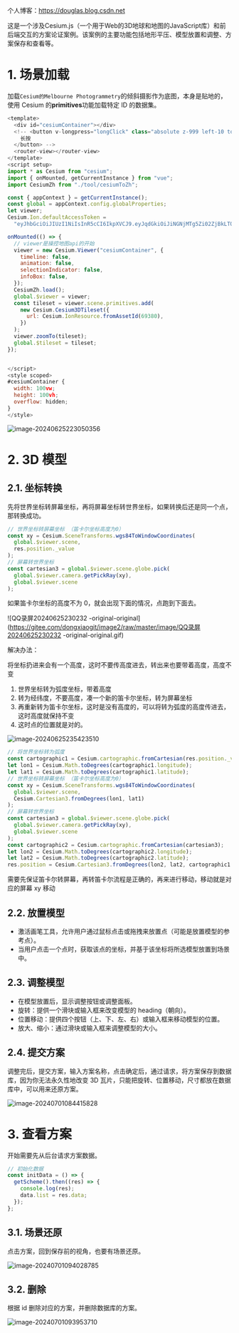个人博客：https://douglas.blog.csdn.net

这是一个涉及Cesium.js（一个用于Web的3D地球和地图的JavaScript库）和前后端交互的方案论证案例。该案例的主要功能包括地形平压、模型放置和调整、方案保存和查看等。

# 1. 场景加载

加载`Cesium的Melbourne Photogrammetry`的倾斜摄影作为底图，本身是贴地的，使用 Cesium 的**primitives**功能加载特定 ID 的数据集。

```js
<template>
  <div id="cesiumContainer"></div>
  <!-- <button v-longpress="longClick" class="absolute z-999 left-10 top-10">
    长按
  </button> -->
  <router-view></router-view>
</template>
<script setup>
import * as Cesium from "cesium";
import { onMounted, getCurrentInstance } from "vue";
import CesiumZh from "./tool/cesiumToZh";

const { appContext } = getCurrentInstance();
const global = appContext.config.globalProperties;
let viewer;
Cesium.Ion.defaultAccessToken =
  "eyJhbGciOiJIUzI1NiIsInR5cCI6IkpXVCJ9.eyJqdGkiOiJiNGNjMTg5Zi02ZjBkLTQyOGItOWUzMS1iYmU0OTdjMWJlZTUiLCJpZCI6MTk2NDAxLCJpYXQiOjE3MDgzMzI4MzJ9.Ig6iAuXmLNdwcJlSmvSHhaR6xsmKCRhAkEkjAo7PYPM";

onMounted(() => {
  // viewer是操控地图api的开始
  viewer = new Cesium.Viewer("cesiumContainer", {
    timeline: false,
    animation: false,
    selectionIndicator: false,
    infoBox: false,
  });
  CesiumZh.load();
  global.$viewer = viewer;
  const tileset = viewer.scene.primitives.add(
    new Cesium.Cesium3DTileset({
      url: Cesium.IonResource.fromAssetId(69380),
    })
  );
  viewer.zoomTo(tileset);
  global.$tileset = tileset;
});


</script>
<style scoped>
#cesiumContainer {
  width: 100vw;
  height: 100vh;
  overflow: hidden;
}
</style>

```

![image-20240625223050356](https://gitee.com/dongxiaogit/image2/raw/master/image/image-20240625223050356.png)

# 2. 3D 模型

## 2.1. 坐标转换

先将世界坐标转屏幕坐标，再将屏幕坐标转世界坐标，如果转换后还是同一个点，那转换成功。

```js
// 世界坐标转屏幕坐标 （笛卡尔坐标高度为0）
const xy = Cesium.SceneTransforms.wgs84ToWindowCoordinates(
  global.$viewer.scene,
  res.position._value
);
// 屏幕转世界坐标
const cartesian3 = global.$viewer.scene.globe.pick(
  global.$viewer.camera.getPickRay(xy),
  global.$viewer.scene
);
```

如果笛卡尔坐标的高度不为 0，就会出现下面的情况，点跑到下面去。

![QQ录屏20240625230232 -original-original](https://gitee.com/dongxiaogit/image2/raw/master/image/QQ录屏20240625230232 -original-original.gif)

解决办法：

将坐标扔进来会有一个高度，这时不要传高度进去，转出来也要带着高度，高度不变

1. 世界坐标转为弧度坐标，带着高度
2. 转为经纬度，不要高度，凑一个新的笛卡尔坐标，转为屏幕坐标
3. 再重新转为笛卡尔坐标，这时是没有高度的，可以将转为弧度的高度传进去，这时高度就保持不变
4. 这时点的位置就是对的。

![image-20240625235423510](https://gitee.com/dongxiaogit/image2/raw/master/image/image-20240625235423510.png)

```js
// 将世界坐标转为弧度
const cartographic1 = Cesium.cartographic.fromCartesian(res.position._value);
let lon1 = Cesium.Math.toDegrees(cartographic1.longitude);
let lat1 = Cesium.Math.toDegrees(cartographic1.latitude);
// 世界坐标转屏幕坐标 （笛卡尔坐标高度为0）
const xy = Cesium.SceneTransforms.wgs84ToWindowCoordinates(
  global.$viewer.scene,
  Cesium.Cartesian3.fromDegrees(lon1, lat1)
);
// 屏幕转世界坐标
const cartesian3 = global.$viewer.scene.globe.pick(
  global.$viewer.camera.getPickRay(xy),
  global.$viewer.scene
);
const cartographic2 = Cesium.cartographic.fromCartesian(cartesian3);
let lon2 = Cesium.Math.toDegrees(cartographic2.longitude);
let lat2 = Cesium.Math.toDegrees(cartographic2.latitude);
res.position = Cesium.Cartesian3.fromDegrees(lon2, lat2, cartographic1.height);
```

需要先保证笛卡尔转屏幕，再转笛卡尔流程是正确的，再来进行移动，移动就是对应的屏幕 xy 移动

## 2.2. 放置模型

- 激活画笔工具，允许用户通过鼠标点击或拖拽来放置点（可能是放置模型的参考点）。
- 当用户点击一个点时，获取该点的坐标，并基于该坐标将所选模型放置到场景中。

## 2.3. 调整模型

- 在模型放置后，显示调整按钮或调整面板。
- 旋转：提供一个滑块或输入框来改变模型的 heading（朝向）。
- 位置移动：提供四个按钮（上、下、左、右）或输入框来移动模型的位置。
- 放大、缩小：通过滑块或输入框来调整模型的大小。

## 2.4. 提交方案

调整完后，提交方案，输入方案名称，点击确定后，通过请求，将方案保存到数据库，因为你无法永久性地改变 3D 瓦片，只能把旋转、位置移动，尺寸都放在数据库中，可以用来还原方案。

![image-20240701084415828](https://gitee.com/dongxiaogit/image2/raw/master/image/image-20240701084415828.png)

# 3. 查看方案

开始需要先从后台请求方案数据。

```js
// 初始化数据
const initData = () => {
  getScheme().then((res) => {
    console.log(res);
    data.list = res.data;
  });
};
```

## 3.1. 场景还原

点击方案，回到保存前的视角，也要有场景还原。

![image-20240701094028785](https://gitee.com/dongxiaogit/image2/raw/master/image/image-20240701094028785.png)

## 3.2. 删除

根据 id 删除对应的方案，并删除数据库的方案。

![image-20240701093953710](https://gitee.com/dongxiaogit/image2/raw/master/image/image-20240701093953710.png)
